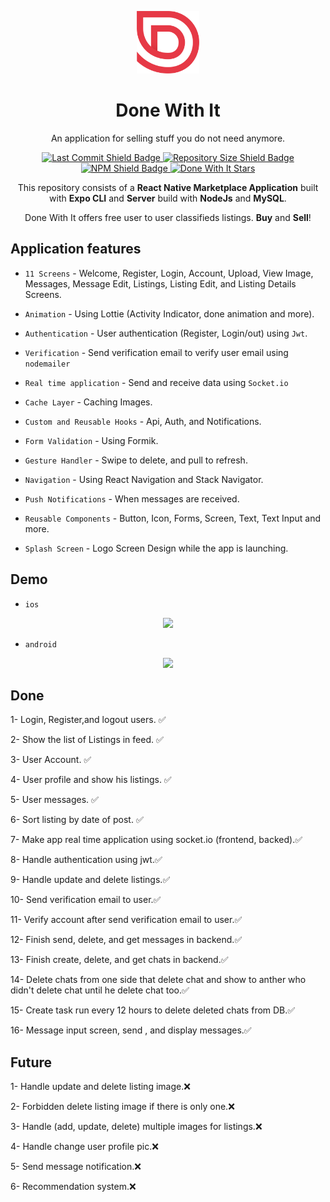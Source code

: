 <p align="center">
    <a href="https://expo.io/@mohamedesssam/projects/donewithit">
        <img src="app/app/assets/logo-red.png" width="100" alt="Done With It Logo"/>
    </a>
    <h1 align="center"> Done With It </h1>
</p>

<p align="center">
    An application for selling stuff you do not need anymore.
</p>

<p align="center">
    <a href="https://github.com/MohamedEsssam/DoneWithIt">
        <img src="https://img.shields.io/github/last-commit/MohamedEsssam/DoneWithIt" alt="Last Commit Shield Badge"/>
    </a>
    <a href="https://github.com/MohamedEsssam/DoneWithIt/archive/master.zip">
        <img src="https://img.shields.io/github/repo-size/MohamedEsssam/DoneWithIt" alt="Repository Size Shield Badge"/>
    </a>
    <a href="https://www.npmjs.com/package/npm">
        <img src="https://img.shields.io/npm/v/npm" alt="NPM Shield Badge"/>
    </a>
    <a href="https://github.com/MohamedEsssam/DoneWithIt/stargazers">
        <img src="https://img.shields.io/github/stars/MohamedEsssam/DoneWithIt?style=social" alt="Done With It Stars" >
    </a>
</p>
<p align="center">
    This repository consists of a <strong>React Native Marketplace Application</strong> built with <strong>Expo CLI</strong> and <strong>Server</Strong> build with <strong>NodeJs</strong> and <strong>MySQL</strong>.
</p>

<p align="center">
    Done With It offers free user to user classifieds listings. <strong>Buy</strong> and <strong>Sell</strong>!
</p>

## Application features

* `11 Screens` - Welcome, Register, Login, Account, Upload, View Image, Messages, Message Edit, Listings, Listing Edit, and Listing Details Screens.

* `Animation` - Using Lottie (Activity Indicator, done animation and more).

* `Authentication` - User authentication (Register, Login/out) using `Jwt`.

* `Verification` - Send verification email to verify user email using `nodemailer `

* `Real time application` - Send and receive data using `Socket.io`

* `Cache Layer` - Caching Images.

* `Custom and Reusable Hooks` - Api, Auth, and Notifications.

* `Form Validation` - Using Formik.

* `Gesture Handler` - Swipe to delete, and pull to refresh.

* `Navigation` - Using React Navigation and Stack Navigator.

* `Push Notifications` - When messages are received.

* `Reusable Components` - Button, Icon, Forms, Screen, Text, Text Input and more.

* `Splash Screen` - Logo Screen Design while the app is launching.

## Demo

* `ios`

<p align="center">
  <img src="https://s8.gifyu.com/images/doneWithIt_ios_demo.gif" width="300"/>
</p>

* `android`

<p align="center">
  <img src="https://s8.gifyu.com/images/doneWithIt-_android_demo.gif" width="300"/>
</p>

## Done

<p>1- Login, Register,and logout users. ✅</p>
<p>2- Show the list of Listings in feed. ✅</p>
<p>3- User Account. ✅</p>
<p>4- User profile and show his listings. ✅</p>
<p>5- User messages. ✅</p>
<p>6- Sort listing by date of post.  ✅   </p>
<p>7- Make app real time application using socket.io (frontend, backed).✅</p>
<p>8- Handle authentication using jwt.✅ </p>
<p>9- Handle update and delete listings.✅</p>
<p>10- Send verification email to user.✅</p>
<p>11- Verify account after send verification email to user.✅</p>
<p>12- Finish send, delete, and get messages in backend.✅</p>
<p>13- Finish create, delete, and get chats in backend.✅</p>
<p>14-  Delete chats from one side that delete chat and show to anther who didn't delete chat until he delete chat too.✅</p>
<p>15- Create task run every 12 hours to delete deleted chats from DB.✅</p>
<p>16- Message input screen, send , and display messages.✅</p>

## Future

<p>1- Handle update and delete listing image.❌ </p>
<p>2- Forbidden delete listing image if there is only one.❌</p>
<p>3- Handle (add, update, delete) multiple images for listings.❌</p>
<p>4- Handle change user profile pic.❌</p>
<p>5- Send message notification.❌</p>
<p>6- Recommendation system.❌</p>

